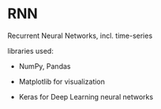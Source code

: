 # RNN
Recurrent Neural Networks, incl. time-series

libraries used: 

* NumPy, Pandas

* Matplotlib for visualization

* Keras for Deep Learning neural networks
